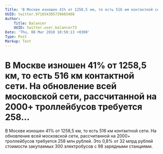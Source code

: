 ```yaml
---
Title: 'В Москве изношен 41% от 1258,5 км, то есть 516 км контактной сети. На обновление  всей московской сети, рассчитанной на 2000+ троллейбусов требуется 258…'
UUID: twitter.971654305739665408
Author:
    Title: Balancer
    UUID: twitter.user.balancer73
Date: 'Thu, 08 Mar 2018 10:50:13 +0300'
Type: Post
Markup: Text
---
```


# В Москве изношен 41% от 1258,5 км, то есть 516 км контактной сети. На обновление  всей московской сети, рассчитанной на 2000+ троллейбусов требуется 258…

В Москве изношен 41% от 1258,5 км, то есть 516 км контактной
сети. На обновление  всей московской сети, рассчитанной на
2000+ троллейбусов требуется 258 млн рублей. Это 0,8% от 32
млрд рублей стоимости закупаемых 300 электробусов с 98
зарядными станциями.